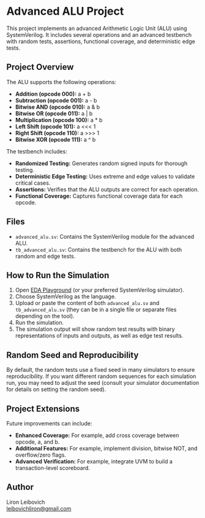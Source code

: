 # Advanced ALU Project

This project implements an advanced Arithmetic Logic Unit (ALU) using SystemVerilog. It includes several operations and an advanced testbench with random tests, assertions, functional coverage, and deterministic edge tests.

## Project Overview

The ALU supports the following operations:
- **Addition (opcode 000):** a + b
- **Subtraction (opcode 001):** a - b
- **Bitwise AND (opcode 010):** a & b
- **Bitwise OR (opcode 011):** a | b
- **Multiplication (opcode 100):** a * b
- **Left Shift (opcode 101):** a <<< 1
- **Right Shift (opcode 110):** a >>> 1
- **Bitwise XOR (opcode 111):** a ^ b

The testbench includes:
- **Randomized Testing:** Generates random signed inputs for thorough testing.
- **Deterministic Edge Testing:** Uses extreme and edge values to validate critical cases.
- **Assertions:** Verifies that the ALU outputs are correct for each operation.
- **Functional Coverage:** Captures functional coverage data for each opcode.

## Files

- `advanced_alu.sv`: Contains the SystemVerilog module for the advanced ALU.
- `tb_advanced_alu.sv`: Contains the testbench for the ALU with both random and edge tests.

## How to Run the Simulation

1. Open [EDA Playground](https://www.edaplayground.com/) (or your preferred SystemVerilog simulator).
2. Choose SystemVerilog as the language.
3. Upload or paste the content of both `advanced_alu.sv` and `tb_advanced_alu.sv` (they can be in a single file or separate files depending on the tool).
4. Run the simulation.
5. The simulation output will show random test results with binary representations of inputs and outputs, as well as edge test results.

## Random Seed and Reproducibility

By default, the random tests use a fixed seed in many simulators to ensure reproducibility. If you want different random sequences for each simulation run, you may need to adjust the seed (consult your simulator documentation for details on setting the random seed).

## Project Extensions

Future improvements can include:
- **Enhanced Coverage:** For example, add cross coverage between opcode, a, and b.
- **Additional Features:** For example, implement division, bitwise NOT, and overflow/zero flags.
- **Advanced Verification:** For example, integrate UVM to build a transaction-level scoreboard.


## Author

Liron Leibovich  
leibovichliron@gmail.com

